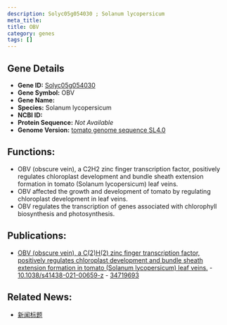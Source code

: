 ```yaml
---
description: Solyc05g054030 ; Solanum lycopersicum
meta_title:
title: OBV
category: genes
tags: []
---
```


## Gene Details
- **Gene ID:**	[Solyc05g054030](https://www.maizegdb.org/gene_center/gene/Solyc05g054030)
- **Gene Symbol:** OBV
- **Gene Name:** 
- **Species:** Solanum lycopersicum
- **NCBI ID:** [  ]()
- **Protein Sequence:** *Not Available*
- **Genome Version:** [tomato genome sequence SL4.0]()

## Functions:
   - OBV (obscure vein), a C2H2 zinc finger transcription factor, positively regulates chloroplast development and bundle sheath extension formation in tomato (Solanum lycopersicum) leaf veins.
   - OBV affected the growth and development of tomato by regulating chloroplast development in leaf veins.
   - OBV regulates the transcription of genes associated with chlorophyll biosynthesis and photosynthesis.

## Publications:
   - [OBV (obscure vein), a C(2)H(2) zinc finger transcription factor, positively regulates chloroplast development and bundle sheath extension formation in tomato (Solanum lycopersicum) leaf veins.]( https://academic.oup.com/hr/article/doi/10.1038/s41438-021-00659-z/6491099?login=true ) - [10.1038/s41438-021-00659-z]( https://academic.oup.com/hr/article/doi/10.1038/s41438-021-00659-z/6491099?login=true ) - [34719693](https://pubmed.ncbi.nlm.nih.gov/34719693/)

## Related News:
   - [新闻标题](https://mp.weixin.qq.com/s?__biz=MzIyOTY2NDYyNQ==&mid=2247526741&idx=6&sn=774c6f77835f6ddd411b388115023dca&chksm=e8bd1b4bdfca925ddf918c507bdea3438332b62f7d90d1342cd21f7d4c80e444f23dc7854396&scene=27#wechat_redirect)
